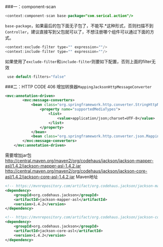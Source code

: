 ###一：component-scan
```java
<context:component-scan base-package="com.serical.action"/>
```
`base-package`，如果最后的包下面无子包了，不能写.*这种形式，否则扫描不到`Controller`，建议直接写到父包就可以了，不想注册哪个组件可以通过下面的方式。
```java
<context:exclude-filter type="" expression=""/>
<context:include-filter type="" expression=""/>
```
如果使用了`exclude-filter`和`include-filter`则要如下配置，否则上面的filter无效
```java
 use-default-filters="false"
```

###二：HTTP CODE 406
增加转换器`MappingJacksonHttpMessageConverter`
```xml
<mvc:annotation-driven>
        <mvc:message-converters>
            <bean class="org.springframework.http.converter.StringHttpMessageConverter">
                <property name="supportedMediaTypes">
                    <list>
                        <value>application/json;charset=UTF-8</value>
                    </list>
                </property>
            </bean>
            <bean class="org.springframework.http.converter.json.MappingJacksonHttpMessageConverter"/>
        </mvc:message-converters>
    </mvc:annotation-driven>
```
需要增加jar包 
http://central.maven.org/maven2/org/codehaus/jackson/jackson-mapper-asl/1.4.2/jackson-mapper-asl-1.4.2.jar 
http://central.maven.org/maven2/org/codehaus/jackson/jackson-core-asl/1.4.2/jackson-core-asl-1.4.2.jar 
Maven地址
```xml
<!-- https://mvnrepository.com/artifact/org.codehaus.jackson/jackson-mapper-asl -->
<dependency>
    <groupId>org.codehaus.jackson</groupId>
    <artifactId>jackson-mapper-asl</artifactId>
    <version>1.4.2</version>
</dependency>

<!-- https://mvnrepository.com/artifact/org.codehaus.jackson/jackson-core-asl -->
<dependency>
    <groupId>org.codehaus.jackson</groupId>
    <artifactId>jackson-core-asl</artifactId>
    <version>1.4.2</version>
</dependency>
```